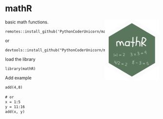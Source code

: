 


# mathR
<img height='200' align='right' src='img/mathR.png'>

basic math functions.





```
remotes::install_github('PythonCoderUnicorn/mathR')
```
or
```
devtools::install_github("PythonCoderUnicorn/mathR")
```

load the library
```
library(mathR)
```

Add example
```
add(4,8)

# or 
x = 1:5
y = 11:16
add(x, y)
```
